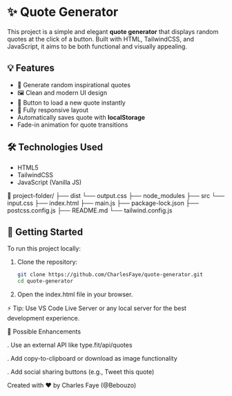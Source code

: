 # ✨ Quote Generator

This project is a simple and elegant **quote generator** that displays random quotes at the click of a button. Built with HTML, TailwindCSS, and JavaScript, it aims to be both functional and visually appealing.

## 💡 Features

- 🔁 Generate random inspirational quotes
- 🖼 Clean and modern UI design
- 🔘 Button to load a new quote instantly
- 📱 Fully responsive layout
- Automatically saves quote with **localStorage**
- Fade-in animation for quote transitions

## 🛠 Technologies Used

- HTML5
- TailwindCSS 
- JavaScript (Vanilla JS)

📁 project-folder/
├── dist
    └── output.css
├── node_modules
├── src
    └── input.css
├── index.html
├── main.js
├── package-lock.json
├── postcss.config.js
├── README.md
└──  tailwind.config.js


## 🚀 Getting Started

To run this project locally:

1. Clone the repository:
   ```bash
   git clone https://github.com/CharlesFaye/quote-generator.git
   cd quote-generator

2. Open the index.html file in your browser.

⚡ Tip: Use VS Code Live Server or any local server for the best development experience.

📌 Possible Enhancements

. Use an external API like type.fit/api/quotes

. Add copy-to-clipboard or download as image functionality

. Add social sharing buttons (e.g., Tweet this quote)

Created with ❤️ by Charles Faye (@Bebouzo)


